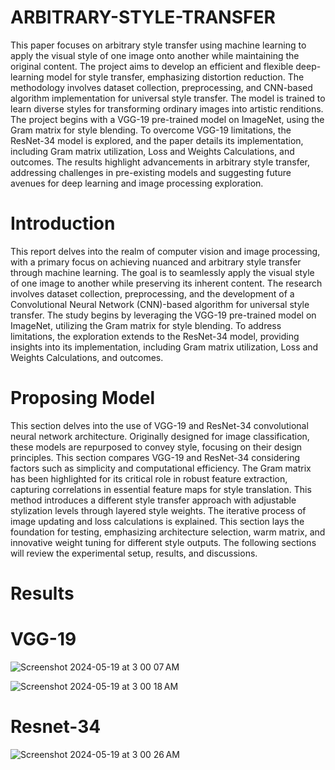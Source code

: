 # ARBITRARY-STYLE-TRANSFER
This paper focuses on arbitrary style transfer using machine learning to apply the visual style of
one image onto another while maintaining the original content. The project aims to develop an
efficient and flexible deep-learning model for style transfer, emphasizing distortion reduction. The
methodology involves dataset collection, preprocessing, and CNN-based algorithm implementation
for universal style transfer. The model is trained to learn diverse styles for transforming ordinary
images into artistic renditions. The project begins with a VGG-19 pre-trained model on ImageNet,
using the Gram matrix for style blending. To overcome VGG-19 limitations, the ResNet-34 model
is explored, and the paper details its implementation, including Gram matrix utilization, Loss and
Weights Calculations, and outcomes. The results highlight advancements in arbitrary style transfer,
addressing challenges in pre-existing models and suggesting future avenues for deep learning and
image processing exploration.

# Introduction
This report delves into the realm of computer vision and image processing, with a primary focus on
achieving nuanced and arbitrary style transfer through machine learning. The goal is to seamlessly
apply the visual style of one image to another while preserving its inherent content. The research
involves dataset collection, preprocessing, and the development of a Convolutional Neural Network
(CNN)-based algorithm for universal style transfer.
The study begins by leveraging the VGG-19 pre-trained model on ImageNet, utilizing the Gram
matrix for style blending. To address limitations, the exploration extends to the ResNet-34 model,
providing insights into its implementation, including Gram matrix utilization, Loss and Weights
Calculations, and outcomes.

# Proposing Model
This section delves into the use of VGG-19 and ResNet-34 convolutional neural network architecture.
Originally designed for image classification, these models are repurposed to convey style,
focusing on their design principles. This section compares VGG-19 and ResNet-34 considering
factors such as simplicity and computational efficiency. The Gram matrix has been highlighted for
its critical role in robust feature extraction, capturing correlations in essential feature maps for style
translation. This method introduces a different style transfer approach with adjustable stylization
levels through layered style weights. The iterative process of image updating and loss calculations
is explained. This section lays the foundation for testing, emphasizing architecture selection, warm
matrix, and innovative weight tuning for different style outputs. The following sections will review
the experimental setup, results, and discussions.

# Results
# VGG-19
![Screenshot 2024-05-19 at 3 00 07 AM](https://github.com/MahmudHasanMenon/ARBITRARY-STYLE-TRANSFER/assets/29507500/f11ebeec-3750-4dff-bba6-46ec953ccffb)

![Screenshot 2024-05-19 at 3 00 18 AM](https://github.com/MahmudHasanMenon/ARBITRARY-STYLE-TRANSFER/assets/29507500/0c5d8a34-9fae-48d1-8f5f-7460bcf2864a)

# Resnet-34
![Screenshot 2024-05-19 at 3 00 26 AM](https://github.com/MahmudHasanMenon/ARBITRARY-STYLE-TRANSFER/assets/29507500/4c4f5403-e832-4e6a-a09a-0d45e3ea4300)




